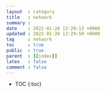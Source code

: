 ```yaml
---
layout  : category
title   : network
summary : 
date    : 2022-01-28 13:29:13 +0900
updated : 2022-01-28 13:29:50 +0900
tag     : network
toc     : true
public  : true
parent  : [[index]]
latex   : false
comment : false
---
```

* TOC
{:toc}
